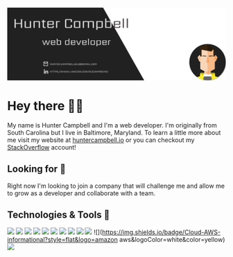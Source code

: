 [![Header](/assets/header-banner.png)](https://huntercampbell.io/)

# Hey there 🙋‍♂️

My name is Hunter Campbell and I'm a web developer. I'm originally from South Carolina but I live in Baltimore, Maryland. To learn a little more about me visit my website at <a href="https://www.huntercampbell.io/">huntercampbell.io</a> or you can checkout my <a href="https://stackoverflow.com/users/13349924/hunter-campbell?tab=profile">StackOverflow</a> account!

## Looking for 🔭

Right now I'm looking to join a company that will challenge me and allow me to grow as a developer and collaborate with a team.

## Technologies & Tools 🔨

![](https://img.shields.io/badge/Code-ReactJS-informational?style=flat&logo=react&logoColor=white&color=2bbc8a)
![](https://img.shields.io/badge/Code-JavaScript-informational?style=flat&logo=javascript&logoColor=white&color=2bbc8a)
![](https://img.shields.io/badge/Code-Styled_Components-informational?style=flat&logo=styled-components&logoColor=white&color=2bbc8a)
![](https://img.shields.io/badge/Code-Sass-informational?style=flat&logo=sass&logoColor=white&color=2bbc8a)
![](https://img.shields.io/badge/Code-Gatsby-informational?style=flat&logo=gatsby&logoColor=white&color=2bbc8a)
![](https://img.shields.io/badge/Editor-Visual_Studio_Code-informational?style=flat&logo=visual-studio-code&logoColor=white&color=2bbc8a)
![](https://img.shields.io/badge/Code-NodeJS-informational?style=flat&logo=node.js&logoColor=white&color=yellow)
![](https://img.shields.io/badge/Code-ExpressJS-informational?style=flat&logo=express&logoColor=white&color=yellow)
![](https://img.shields.io/badge/DB-MongoDB-informational?style=flat&logo=mongodb&logoColor=white&color=yellow)
![](https://img.shields.io/badge/Cloud-DigitalOcean-informational?style=flat&logo=digitalocean&logoColor=white&color=yellow)
![](https://img.shields.io/badge/Cloud-AWS-informational?style=flat&logo=amazon aws&logoColor=white&color=yellow)
![](https://img.shields.io/badge/Tool-GraphQL-informational?style=flat&logo=graphql&logoColor=white&color=red)





<!--
**campbehr/campbehr** is a ✨ _special_ ✨ repository because its `README.md` (this file) appears on your GitHub profile.

Here are some ideas to get you started:

- 🔭 I’m currently working on ...
- 🌱 I’m currently learning ...
- 👯 I’m looking to collaborate on ...
- 🤔 I’m looking for help with ...
- 💬 Ask me about ...
- 📫 How to reach me: ...
- 😄 Pronouns: ...
- ⚡ Fun fact: ...
-->
